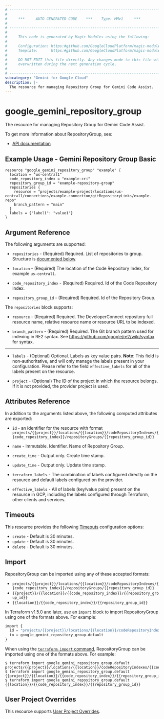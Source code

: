 ```yaml
---
# ----------------------------------------------------------------------------
#
#     ***     AUTO GENERATED CODE    ***    Type: MMv1     ***
#
# ----------------------------------------------------------------------------
#
#     This code is generated by Magic Modules using the following:
#
#     Configuration: https:#github.com/GoogleCloudPlatform/magic-modules/tree/main/mmv1/products/gemini/RepositoryGroup.yaml
#     Template:      https:#github.com/GoogleCloudPlatform/magic-modules/tree/main/mmv1/templates/terraform/resource.html.markdown.tmpl
#
#     DO NOT EDIT this file directly. Any changes made to this file will be
#     overwritten during the next generation cycle.
#
# ----------------------------------------------------------------------------
subcategory: "Gemini for Google Cloud"
description: |-
  The resource for managing Repository Group for Gemini Code Assist.
---
```


# google_gemini_repository_group

The resource for managing Repository Group for Gemini Code Assist.


To get more information about RepositoryGroup, see:

* [API documentation](https://cloud.google.com/gemini/docs/api/reference/rest/v1/projects.locations.codeRepositoryIndexes.repositoryGroups)

## Example Usage - Gemini Repository Group Basic


```hcl
resource "google_gemini_repository_group" "example" {
  location = "us-central1"
  code_repository_index = "example-cri"
  repository_group_id = "example-repository-group"
  repositories {
    resource = "projects/example-project/locations/us-central1/connections/example-connection/gitRepositoryLinks/example-repo"
    branch_pattern = "main"
  }
  labels = {"label1": "value1"}
}
```

## Argument Reference

The following arguments are supported:


* `repositories` -
  (Required)
  Required. List of repositories to group.
  Structure is [documented below](#nested_repositories).

* `location` -
  (Required)
  The location of the Code Repository Index, for example `us-central1`.

* `code_repository_index` -
  (Required)
  Required. Id of the Code Repository Index.

* `repository_group_id` -
  (Required)
  Required. Id of the Repository Group.


<a name="nested_repositories"></a>The `repositories` block supports:

* `resource` -
  (Required)
  Required. The DeveloperConnect repository full resource name, relative resource name
  or resource URL to be indexed.

* `branch_pattern` -
  (Required)
  Required. The Git branch pattern used for indexing in RE2 syntax.
  See https://github.com/google/re2/wiki/syntax for syntax.

- - -


* `labels` -
  (Optional)
  Optional. Labels as key value pairs.
  **Note**: This field is non-authoritative, and will only manage the labels present in your configuration.
  Please refer to the field `effective_labels` for all of the labels present on the resource.

* `project` - (Optional) The ID of the project in which the resource belongs.
    If it is not provided, the provider project is used.


## Attributes Reference

In addition to the arguments listed above, the following computed attributes are exported:

* `id` - an identifier for the resource with format `projects/{{project}}/locations/{{location}}/codeRepositoryIndexes/{{code_repository_index}}/repositoryGroups/{{repository_group_id}}`

* `name` -
  Immutable. Identifier. Name of Repository Group.

* `create_time` -
  Output only. Create time stamp.

* `update_time` -
  Output only. Update time stamp.

* `terraform_labels` -
  The combination of labels configured directly on the resource
   and default labels configured on the provider.

* `effective_labels` -
  All of labels (key/value pairs) present on the resource in GCP, including the labels configured through Terraform, other clients and services.


## Timeouts

This resource provides the following
[Timeouts](https://developer.hashicorp.com/terraform/plugin/sdkv2/resources/retries-and-customizable-timeouts) configuration options:

- `create` - Default is 30 minutes.
- `update` - Default is 30 minutes.
- `delete` - Default is 30 minutes.

## Import


RepositoryGroup can be imported using any of these accepted formats:

* `projects/{{project}}/locations/{{location}}/codeRepositoryIndexes/{{code_repository_index}}/repositoryGroups/{{repository_group_id}}`
* `{{project}}/{{location}}/{{code_repository_index}}/{{repository_group_id}}`
* `{{location}}/{{code_repository_index}}/{{repository_group_id}}`


In Terraform v1.5.0 and later, use an [`import` block](https://developer.hashicorp.com/terraform/language/import) to import RepositoryGroup using one of the formats above. For example:

```tf
import {
  id = "projects/{{project}}/locations/{{location}}/codeRepositoryIndexes/{{code_repository_index}}/repositoryGroups/{{repository_group_id}}"
  to = google_gemini_repository_group.default
}
```

When using the [`terraform import` command](https://developer.hashicorp.com/terraform/cli/commands/import), RepositoryGroup can be imported using one of the formats above. For example:

```
$ terraform import google_gemini_repository_group.default projects/{{project}}/locations/{{location}}/codeRepositoryIndexes/{{code_repository_index}}/repositoryGroups/{{repository_group_id}}
$ terraform import google_gemini_repository_group.default {{project}}/{{location}}/{{code_repository_index}}/{{repository_group_id}}
$ terraform import google_gemini_repository_group.default {{location}}/{{code_repository_index}}/{{repository_group_id}}
```

## User Project Overrides

This resource supports [User Project Overrides](https://registry.terraform.io/providers/hashicorp/google/latest/docs/guides/provider_reference#user_project_override).
